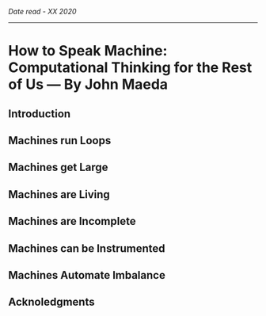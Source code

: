 *Date read - XX 2020*

-----

# How to Speak Machine: Computational Thinking for the Rest of Us — By John Maeda

## Introduction

## Machines run Loops

## Machines get Large

## Machines are Living

## Machines are Incomplete

## Machines can be Instrumented

## Machines Automate Imbalance

## Acknoledgments
